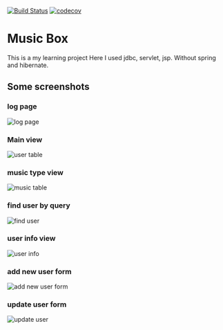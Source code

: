 [![Build Status](https://travis-ci.org/EvgeniyUlanov/musicBox.svg?branch=master)](https://travis-ci.org/EvgeniyUlanov/musicBox)
[![codecov](https://codecov.io/gh/EvgeniyUlanov/musicBox/branch/master/graph/badge.svg)](https://codecov.io/gh/EvgeniyUlanov/musicBox)
# Music Box
This is a my learning project
Here I used jdbc, servlet, jsp. Without spring and hibernate.

## Some screenshots

### log page
![log page](https://user-images.githubusercontent.com/30863478/42595309-91ebaa5e-855a-11e8-931f-e405b4a43492.jpg)
### Main view
![user table](https://user-images.githubusercontent.com/30863478/42595267-6ac738da-855a-11e8-9ffc-1bac74414f73.jpg)
### music type view
![music table](https://user-images.githubusercontent.com/30863478/42595301-86e8e2e8-855a-11e8-9f80-cde4d660c11a.jpg)
### find user by query
![find user](https://user-images.githubusercontent.com/30863478/42595320-9ae8df6e-855a-11e8-97b2-b6636192cdf0.jpg)
### user info view
![user info](https://user-images.githubusercontent.com/30863478/42595351-ad851368-855a-11e8-990a-059bcb14eacc.jpg)
### add new user form
![add new user form](https://user-images.githubusercontent.com/30863478/42595357-b1afe54e-855a-11e8-8456-abf54997b0e2.jpg)
### update user form
![update user](https://user-images.githubusercontent.com/30863478/42595365-b7412dc4-855a-11e8-8c6d-c3cf5916acc6.jpg)
